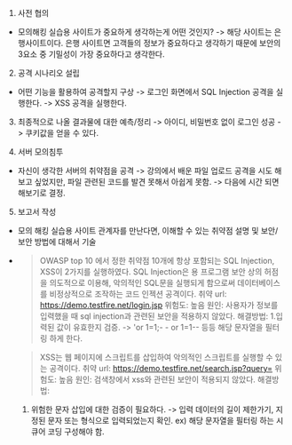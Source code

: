 1. 사전 협의 
- 모의해킹 실습용 사이트가 중요하게 생각하는게 어떤 것인지?
-> 해당 사이트는 은행사이트이다. 은행 사이트면 고객들의 정보가 중요하다고 생각하기 때문에 보안의 3요소 중 기밀성이 가장 중요하다고 생각한다.

2. 공격 시나리오 설립
- 어떤 기능을 활용하여 공격할지 구상
-> 로그인 화면에서 SQL Injection 공격을 실행한다.
-> XSS 공격을 실행한다.

3. 최종적으로 나올 결과물에 대한 예측/정리
-> 아이디, 비밀번호 없이 로그인 성공
-> 쿠키값을 얻을 수 있다.

4. 서버 모의침투
- 자신이 생각한 서버의 취약점을 공격
  -> 강의에서 배운 파일 업로드 공격을 시도 해보고 싶었지만, 파일 관련된 코드를 발견 못해서 아쉽게 못함.
  -> 다음에 시간 되면 해보기로 결정.

5. 보고서 작성
- 모의 해킹 실습용 사이트 관계자를 만난다면, 이해할 수 있는 취약점 설명 및 보안/보안 방법에 대해서 기술
- > OWASP top 10 에서 정한 취약점 10개에 항상 포함되는 SQL Injection, XSS이 2가지를 실행하였다.
  > SQL Injection은 용 프로그램 보안 상의 허점을 의도적으로 이용해, 악의적인 SQL문을 실행되게 함으로써 데이터베이스를 비정상적으로 조작하는 코드 인젝션 공격이다.
  > 취약 url: https://demo.testfire.net/login.jsp
  > 위험도: 높음
  > 원인: 사용자가 정보를 입력했을 때 sql injection과 관련된 보안을 적용하지 않았다.
  > 해결방법:
  1.입력된 값이 유효한지 검증. -> 'or 1=1;- -	or 1=1-- 등등 해당 문자열을 필터링 하게 한다.
  
  > XSS는 웹 페이지에 스크립트를 삽입하여 악의적인 스크립트를 실행할 수 있는 공격이다.
  > 취약 url: https://demo.testfire.net/search.jsp?query=
  > 위험도: 높음
  > 원인: 검색창에서 xss와 관련된 보안이 적용되지 않았다.
  > 해결방법:
  1. 위험한 문자 삽입에 대한 검증이 필요하다. -> 입력 데이터의 길이 제한가기, 지정된 문자 또는 형식으로 입력되었는지 확인.
  ex) <script>alert('XXS!');</script> 해당 문자열을 필터링 하는 시큐어 코딩 구성해야 함.
